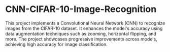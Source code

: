 # CNN-CIFAR-10-Image-Recognition
This project implements a Convolutional Neural Network (CNN) to recognize images from the CIFAR-10 dataset. It enhances the model's accuracy using data augmentation techniques such as zooming, horizontal flipping, and more. The project showcases progressive improvements across models, achieving high accuracy for image classification.
